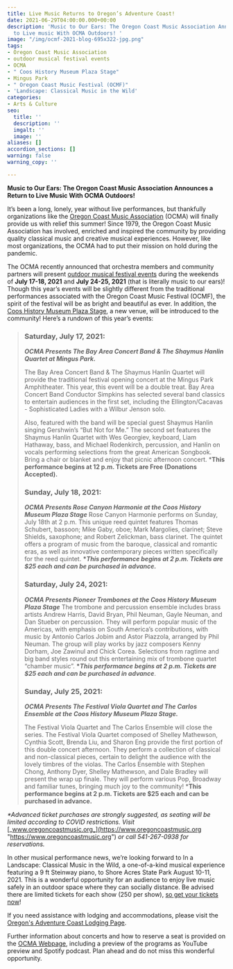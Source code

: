 ```yaml
---
title: Live Music Returns to Oregon’s Adventure Coast!
date: 2021-06-29T04:00:00.000+00:00
description: 'Music to Our Ears: The Oregon Coast Music Association Announces a Return
  to Live music With OCMA Outdoors! '
image: "/img/ocmf-2021-blog-695x322-jpg.png"
tags:
- Oregon Coast Music Association
- outdoor musical festival events
- OCMA
- " Coos History Museum Plaza Stage"
- Mingus Park
- " Oregon Coast Music Festival (OCMF)"
- 'Landscape: Classical Music in the Wild'
categories:
- Arts & Culture
seo:
  title: ''
  description: ''
  imgalt: ''
  image: ''
aliases: []
accordion_sections: []
warning: false
warning_copy: ''

---
```

**Music to Our Ears: The Oregon Coast Music Association Announces a Return to Live Music With OCMA Outdoors!**

It’s been a long, lonely, year without live performances, but thankfully organizations like the [Oregon Coast Music Association](http://www.oregoncoastmusic.org/) (OCMA) will finally provide us with relief this summer! Since 1979, the Oregon Coast Music Association has involved, enriched and inspired the community by providing quality classical music and creative musical experiences. However, like most organizations, the OCMA had to put their mission on hold during the pandemic.

The OCMA recently announced that orchestra members and community partners will present [outdoor musical festival events](https://www.oregoncoastmusic.org/2021-festival-details/) during the weekends of **July 17-18, 2021** and **July 24-25, 2021** (that is literally music to our ears)! Though this year’s events will be slightly different from the traditional performances associated with the Oregon Coast Music Festival (OCMF), the spirit of the festival will be as bright and beautiful as ever. In addition, the [Coos History Museum Plaza Stage](https://cooshistory.org/), a new venue, will be introduced to the community! Here’s a rundown of this year’s events:

> ### Saturday, July 17, 2021:
>
> **_OCMA Presents The Bay Area Concert Band & The Shaymus Hanlin Quartet at Mingus Park._**
>
> The Bay Area Concert Band & The Shaymus Hanlin Quartet will provide the traditional festival opening concert at the Mingus Park Amphitheater. This year, this event will be a double treat. Bay Area Concert Band Conductor Simpkins has selected several band classics to entertain audiences in the first set, including the Ellington/Cacavas - Sophisticated Ladies with a Wilbur Jenson solo.
>
> Also, featured with the band will be special guest Shaymus Hanlin singing Gershwin’s “But Not for Me.” The second set features the Shaymus Hanlin Quartet with Wes Georgiev, keyboard, Liam Hathaway, bass, and Michael Rodenkirch, percussion, and Hanlin on vocals performing selections from the great American Songbook. Bring a chair or blanket and enjoy that picnic afternoon concert. ***This performance begins at 12 p.m. Tickets are Free (Donations Accepted).**
>
> ### Sunday, July 18, 2021:
>
> **_OCMA Presents Rose Canyon Harmonie at the Coos History Museum Plaza Stage_**
> Rose Canyon Harmonie performs on Sunday, July 18th at 2 p.m. This unique reed quintet features Thomas Schubert, bassoon; Mike Gaby, oboe; Mark Margolies, clarinet; Steve Shields, saxophone; and Robert Zelickman, bass clarinet. The quintet offers a program of music from the baroque, classical and romantic eras, as well as innovative contemporary pieces written specifically for the reed quintet. __*_This performance begins at 2 p.m. Tickets are $25 each and can be purchased in advance.___
>
> ### Saturday, July 24, 2021:
>
> **_OCMA Presents Pioneer Trombones at the Coos History Museum Plaza Stage_**
> The trombone and percussion ensemble includes brass artists Andrew Harris, David Bryan, Phil Neuman, Gayle Neuman, and Dan Stueber on percussion. They will perform popular music of the Americas, with emphasis on South America’s contributions, with music by Antonio Carlos Jobim and Astor Piazzola, arranged by Phil Neuman. The group will play works by jazz composers Kenny Dorham, Joe Zawinul and Chick Corea. Selections from ragtime and big band styles round out this entertaining mix of trombone quartet “chamber music”. __*_This performance begins at 2 p.m. Tickets are $25 each and can be purchased in advance___.
>
> ### Sunday, July 25, 2021:
>
> **_OCMA Presents The Festival Viola Quartet and The Carlos Ensemble at the Coos History Museum Plaza Stage._**
>
> The Festival Viola Quartet and The Carlos Ensemble will close the series. The Festival Viola Quartet composed of Shelley Mathewson, Cynthia Scott, Brenda Liu, and Sharon Eng provide the first portion of this double concert afternoon. They perform a collection of classical and non-classical pieces, certain to delight the audience with the lovely timbres of the violas. The Carlos Ensemble with Stephen Chong, Anthony Dyer, Shelley Mathewson, and Dale Bradley will present the wrap up finale. They will perform various Pop, Broadway and familiar tunes, bringing much joy to the community! ***This performance begins at 2 p.m. Tickets are $25 each and can be purchased in advance.**

_*Advanced ticket purchases are strongly suggested, as seating will be limited according to COVID restrictions. Visit_ [_www.oregoncoastmusic.org_](https://www.oregoncoastmusic.org "https://www.oregoncoastmusic.org") _or call 541-267-0938 for reservations._

In other musical performance news, we’re looking forward to In a Landscape: Classical Music in the Wild, a one-of-a-kind musical experience featuring a 9 ft Steinway piano, to Shore Acres State Park August 10-11, 2021. This is a wonderful opportunity for an audience to enjoy live music safely in an outdoor space where they can socially distance. Be advised there are limited tickets for each show (250 per show), [so get your tickets now](https://www.oregonsadventurecoast.com/event/in-a-landscape-classical-music-in-the-wild/)!

If you need assistance with lodging and accommodations, please visit the [Oregon's Adventure Coast Lodging Page](https://www.oregonsadventurecoast.com/lodging/).

Further information about concerts and how to reserve a seat is provided on the [OCMA Webpage](https://www.oregoncoastmusic.org), including a preview of the programs as YouTube preview and Spotify podcast. Plan ahead and do not miss this wonderful opportunity.